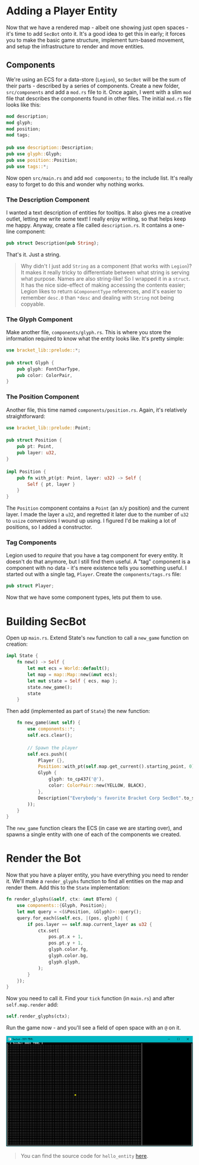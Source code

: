 # Adding a Player Entity

Now that we have a rendered map - albeit one showing just open spaces - it's time to add `SecBot` onto it. It's a good idea to get this in early; it forces you to make the basic game structure, implement turn-based movement, and setup the infrastructure to render and move entities.

## Components

We're using an ECS for a data-store (`Legion`), so `SecBot` will be the sum of their parts - described by a series of components. Create a new folder, `src/components` and add a `mod.rs` file to it. Once again, I went with a slim `mod` file that describes the components found in other files. The initial `mod.rs` file looks like this:

~~~rust
mod description;
mod glyph;
mod position;
mod tags;

pub use description::Description;
pub use glyph::Glyph;
pub use position::Position;
pub use tags::*;
~~~

Now open `src/main.rs` and add `mod components;` to the include list. It's really easy to forget to do this and wonder why nothing works.

### The Description Component

I wanted a text description of entities for tooltips. It also gives me a creative outlet, letting me write some text! I really enjoy writing, so that helps keep me happy. Anyway, create a file called `description.rs`. It contains a one-line component:

~~~rust
pub struct Description(pub String);
~~~

That's it. Just a string. 

> Why didn't I just add `String` as a component (that works with `Legion`)? It makes it really tricky to differentiate between what string is serving what purpose. Names are also string-like! So I wrapped it in a `struct`. It has the nice side-effect of making accessing the contents easier; Legion likes to return `&ComponentType` references, and it's easier to remember `desc.0` than `*desc` and dealing with `String` not being copyable.

### The Glyph Component

Make another file, `components/glyph.rs`. This is where you store the information required to know what the entity looks like. It's pretty simple:

~~~rust
use bracket_lib::prelude::*;

pub struct Glyph {
    pub glyph: FontCharType,
    pub color: ColorPair,
}
~~~

### The Position Component

Another file, this time named `components/position.rs`. Again, it's relatively straightforward:

~~~rust
use bracket_lib::prelude::Point;

pub struct Position {
    pub pt: Point,
    pub layer: u32,
}

impl Position {
    pub fn with_pt(pt: Point, layer: u32) -> Self {
        Self { pt, layer }
    }
}
~~~

The `Position` component contains a `Point` (an x/y position) and the current layer. I made the layer a `u32`, and regretted it later due to the number of `u32` to `usize` conversions I wound up using. I figured I'd be making a lot of positions, so I added a constructor.

### Tag Components

Legion used to *require* that you have a tag component for every entity. It doesn't do that anymore, but I still find them useful. A "tag" component is a component with no data - it's mere existence tells you something useful. I started out with a single tag, `Player`. Create the `components/tags.rs` file:

~~~rust
pub struct Player;
~~~

Now that we have some component types, lets put them to use.

# Building SecBot

Open up `main.rs`. Extend State's `new` function to call a `new_game` function on creation:

~~~rust
impl State {
    fn new() -> Self {
        let mut ecs = World::default();
        let map = map::Map::new(&mut ecs);
        let mut state = Self { ecs, map };
        state.new_game();
        state
    }
~~~

Then add (implemented as part of `State`) the new function:

~~~rust
    fn new_game(&mut self) {
        use components::*;
        self.ecs.clear();

        // Spawn the player
        self.ecs.push((
            Player {},
            Position::with_pt(self.map.get_current().starting_point, 0),
            Glyph {
                glyph: to_cp437('@'),
                color: ColorPair::new(YELLOW, BLACK),
            },
            Description("Everybody's favorite Bracket Corp SecBot".to_string()),
        ));
    }
}
~~~

The `new_game` function clears the ECS (in case we are starting over), and spawns a single entity with one of each of the components we created.

# Render the Bot

Now that you have a player entity, you have everything you need to render it. We'll make a `render_glyphs` function to find all entities on the map and render them. Add this to the `State` implementation:

~~~rust
fn render_glyphs(&self, ctx: &mut BTerm) {
    use components::{Glyph, Position};
    let mut query = <(&Position, &Glyph)>::query();
    query.for_each(&self.ecs, |(pos, glyph)| {
        if pos.layer == self.map.current_layer as u32 {
            ctx.set(
                pos.pt.x + 1,
                pos.pt.y + 1,
                glyph.color.fg,
                glyph.color.bg,
                glyph.glyph,
            );
        }
    });
}
~~~

Now you need to call it. Find your `tick` function (in `main.rs`) and after `self.map.render` add:

~~~rust
self.render_glyphs(ctx);
~~~

Run the game now - and you'll see a field of open space with an `@` on it.

![](./hello_entity.jpg)

> You can find the source code for `hello_entity` [here](https://github.com/thebracket/secbot-2021-7drl/tree/tutorial/tutorial/hello_entity/).